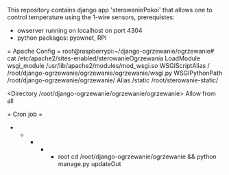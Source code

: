 This repository contains django app 'sterowaniePokoi' that allows one to control temperature using the 1-wire sensors, prerequistes:
- owserver running on localhost on port 4304
- python packages: pyownet, RPI

= Apache Config =
root@raspberrypi:~/django-ogrzewanie/ogrzewanie# cat /etc/apache2/sites-enabled/sterowanieOgrzewania 
LoadModule wsgi_module /usr/lib/apache2/modules/mod_wsgi.so
WSGIScriptAlias /  /root/django-ogrzewanie/ogrzewanie/ogrzewanie/wsgi.py
WSGIPythonPath  /root/django-ogrzewanie/ogrzewanie/
Alias /static	/root/sterowanie-static/

<Directory /root/django-ogrzewanie/ogrzewanie/ogrzewanie>
<Files wsgi.py>
Allow from all
</Files>
</Directory>


= Cron job =
*  *    * * *   root    cd /root/django-ogrzewanie/ogrzewanie && python manage.py updateOut
